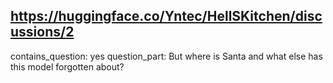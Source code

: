 ## https://huggingface.co/Yntec/HellSKitchen/discussions/2

contains_question: yes
question_part: But where is Santa and what else has this model forgotten about?